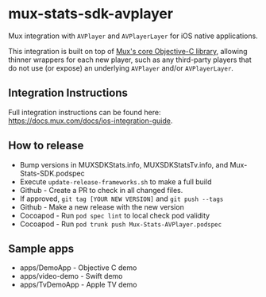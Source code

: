 # mux-stats-sdk-avplayer

Mux integration with `AVPlayer` and `AVPlayerLayer` for iOS native applications.

This integration is built on top of [Mux's core Objective-C library](), allowing thinner wrappers for each new player, such as any third-party players that do not use (or expose) an underlying `AVPlayer` and/or `AVPlayerLayer`.

## Integration Instructions
Full integration instructions can be found here: https://docs.mux.com/docs/ios-integration-guide.

## How to release
* Bump versions in MUXSDKStats.info, MUXSDKStatsTv.info, and Mux-Stats-SDK.podspec
* Execute `update-release-frameworks.sh` to make a full build
* Github - Create a PR to check in all changed files.
* If approved, `git tag [YOUR NEW VERSION]` and `git push --tags`
* Github - Make a new release with the new version
* Cocoapod - Run `pod spec lint` to local check pod validity
* Cocoapod - Run `pod trunk push Mux-Stats-AVPlayer.podspec`

## Sample apps
* apps/DemoApp - Objective C demo
* apps/video-demo - Swift demo
* apps/TvDemoApp - Apple TV demo
